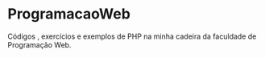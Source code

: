 # ProgramacaoWeb
Códigos , exercícios e exemplos de PHP na minha cadeira da faculdade de Programação Web.
